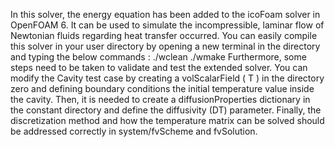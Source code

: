 In this solver, the energy equation has been added to the icoFoam solver in OpenFOAM 6. It can be used to simulate the incompressible, laminar flow of Newtonian fluids regarding heat transfer occurred.
You can easily compile this solver in your user directory by opening a new terminal in the directory and typing the below commands :
./wclean
./wmake
Furthermore, some steps need to be taken to validate and test the extended solver. You can modify the Cavity test case by creating a volScalarField ( T ) in the directory zero and defining boundary conditions the initial temperature value inside the cavity. Then, it is needed to create a diffusionProperties dictionary in the constant directory and define the diffusivity (DT) parameter. Finally, the discretization method and how the temperature matrix can be solved should be addressed correctly in system/fvScheme and fvSolution.
